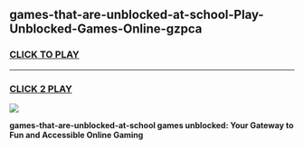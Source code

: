 
## games-that-are-unblocked-at-school-Play-Unblocked-Games-Online-gzpca
<h3>
<a href="https://premium76.site?title=games-that-are-unblocked-at-school&ref=24A">CLICK TO PLAY</a></h3>
<hr>

<h3>
<a href="https://premium76.site?title=games-that-are-unblocked-at-school&ref=24A">CLICK 2 PLAY</a>
  
</h3>

<a href="https://premium76.site?title=games-that-are-unblocked-at-school&ref=24A"><img src="https://clearcache.store/games.png"></a>


**games-that-are-unblocked-at-school games unblocked: Your Gateway to Fun and Accessible Online Gaming**

